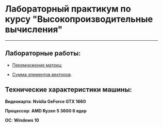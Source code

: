 # Лабораторный практикум по курсу __"Высокопроизводительные вычисления"__
***

## Лабораторные работы:

* [Перемножение матриц](https://github.com/DimaScientist/HPC/tree/main/MatMul);

* [Сумма элементов векторов]().

## Технические характеристики машины:

__Видеокарта__: __Nvidia GeForce GTX 1660__

__Процессор__: __AMD Ryzen 5 3600 6 ядер__

__ОС__: __Windows 10__
